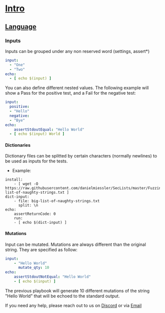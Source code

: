 # [Intro](README.md)
## [Language](language.md)
### Inputs

Inputs can be grouped under any non reserved word (settings, assert*)

```yml
input:
  - "One"
  - "Two"
echo:
  - [ echo $(input) ]
```

You can also define different nested values. The following example will show a Pass for the positive test, and a Fail for the negative test:

```yml
input:
  positive:
  - "Hello"
  negative:
  - "Bye"
echo:
    assertStdoutEqual: "Hello World"
  - [ echo $(input) World ]
```

#### Dictionaries

Dictionary files can be splitted by certain characters (normally newlines) to be used as inputs for the tests.

- Example:
```
install:
    - [ wget -O https://raw.githubusercontent.com/danielmiessler/SecLists/master/Fuzzing/big-list-of-naughty-strings.txt ]
dict-input:
    - file: big-list-of-naughty-strings.txt
      split: \n
echo:
    assertReturnCode: 0
    run:
    - [ echo $(dict-input) ]
```

#### Mutations

Input can be mutated. Mutations are always different than the original string. They are specified as follow:

```yml
input:
    - "Hello World"
      mutate_qty: 10
echo:
    assertStdoutNotEqual: "Hello World"
    - [ echo $(input) ]
```

The previous playbook will generate 10 different mutations of the string "Hello World" that will be echoed to the standard output. 

If you need any help, please reach out to us on [Discord](https://discord.gg/F6Uzz7fc2s) or via [Email](mailto:support@satori-ci.com)
